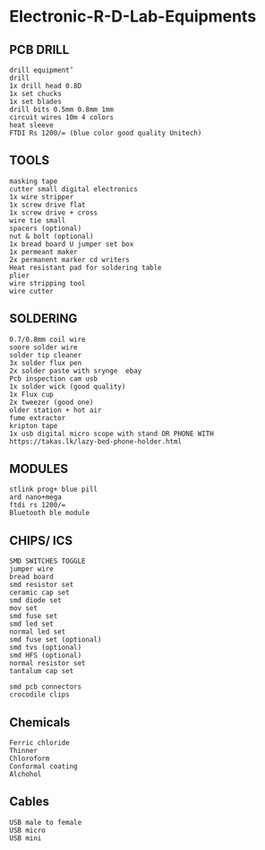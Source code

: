 # Electronic-R-D-Lab-Equipments


## PCB DRILL

    drill equipment’
    drill
    1x drill head 0.8D
    1x set chucks
    1x set blades
    drill bits 0.5mm 0.8mm 1mm
    circuit wires 10m 4 colors
    heat sleeve
    FTDI Rs 1200/= (blue color good quality Unitech)

## TOOLS

    masking tape
    cutter small digital electronics
    1x wire stripper
    1x screw drive flat
    1x screw drive + cross
    wire tie small
    spacers (optional)
    nut & bolt (optional)
    1x bread board U jumper set box
    1x permeant maker
    2x permanent marker cd writers
    Heat resistant pad for soldering table
    plier
    wire stripping tool
    wire cutter

## SOLDERING

    0.7/0.8mm coil wire
    soore solder wire
    solder tip cleaner
    3x solder flux pen
    2x solder paste with srynge  ebay
    Pcb inspection cam usb
    1x solder wick (good quality)
    1x Flux cup
    2x tweezer (good one)
    older station + hot air
    fume extractor
    kripton tape
    1x usb digital micro scope with stand OR PHONE WITH https://takas.lk/lazy-bed-phone-holder.html
 
## MODULES
 
    stlink prog+ blue pill
    ard nano+mega
    ftdi rs 1200/=
    Bluetooth ble module
    
## CHIPS/ ICS

    SMD SWITCHES TOGGLE
    jumper wire
    bread board
    smd resistor set
    ceramic cap set
    smd diode set
    mov set
    smd fuse set
    smd led set
    normal led set
    smd fuse set (optional)
    smd tvs (optional)
    smd HFS (optional)
    normal resistor set
    tantalum cap set
 
    smd pcb connectors
    crocodile clips
    
## Chemicals

    Ferric chloride
    Thinner
    Chloroform
    Conformal coating
    Alchohol

## Cables

    USB male to female
    USB micro
    USB mini
